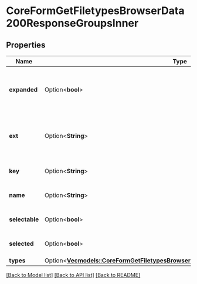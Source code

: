 # CoreFormGetFiletypesBrowserData200ResponseGroupsInner

## Properties

Name | Type | Description | Notes
------------ | ------------- | ------------- | -------------
**expanded** | Option<**bool**> | Should the group start as expanded or collapsed | [optional][default to null]
**ext** | Option<**String**> | The list of file extensions associated with the group | [optional][default to null]
**key** | Option<**String**> | The file type group identifier | [optional][default to null]
**name** | Option<**String**> | The file type group name | [optional][default to null]
**selectable** | Option<**bool**> | Can it be marked as selected | [optional][default to null]
**selected** | Option<**bool**> | Should it be marked as selected | [optional][default to null]
**types** | Option<[**Vec<models::CoreFormGetFiletypesBrowserData200ResponseGroupsInnerTypesInner>**](core_form_get_filetypes_browser_data_200_response_groups_inner_types_inner.md)> |  | [optional]

[[Back to Model list]](../README.md#documentation-for-models) [[Back to API list]](../README.md#documentation-for-api-endpoints) [[Back to README]](../README.md)


